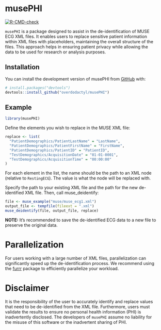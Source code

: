 
<!-- README.md is generated from README.Rmd. Please edit that file -->

# musePHI

<!-- badges: start -->

[![R-CMD-check](https://github.com/overdodactyl/musePHI/actions/workflows/R-CMD-check.yaml/badge.svg)](https://github.com/overdodactyl/musePHI/actions/workflows/R-CMD-check.yaml)
<!-- badges: end -->

`musePHI` is a package designed to assist in the de-identification of
MUSE ECG XML files. It enables users to replace sensitive patient
information within XML files with placeholders, maintaining the overall
structure of the files. This approach helps in ensuring patient privacy
while allowing the data to be used for research or analysis purposes.

## Installation

You can install the development version of musePHI from
[GitHub](https://github.com/) with:

``` r
# install.packages("devtools")
devtools::install_github("overdodactyl/musePHI")
```

## Example

``` r
library(musePHI)
```

Define the elements you wish to replace in the MUSE XML file:

``` r
replace <- list(
  "PatientDemographics/PatientLastName" = "LastName",
  "PatientDemographics/PatientFirstName" = "FirstName",
  "PatientDemographics/PatientID" = "PatientID",
  "TestDemographics/AcquisitionDate" = "01-01-0001",
  "TestDemographics/AcquisitionTime" = "00:00:00"
)
```

For each element in the list, the name should be the path to an XML node
(relative to `RestingECG`). The value is what the node will be replaced
with.

Specify the path to your existing XML file and the path for the new
de-identified XML file. Then, call muse_deidentify:

``` r
file <- muse_example("muse/muse_ecg1.xml")
output_file <- tempfile(fileext = ".xml")
muse_deidentify(file, output_file, replace)
```

**NOTE:** It’s recommended to save the de-identified ECG data to a new
file to preserve the original data.

# Parallelization

For users working with a large number of XML files, parallelization can
significantly speed up the de-identification process. We recommend using
the [furrr](https://furrr.futureverse.org) package to efficiently
parallelize your workload.

# Disclaimer

It is the responsibility of the user to accurately identify and replace
values that need to be de-identified from the XML file. Furthermore,
users must validate the results to ensure no personal health information
(PHI) is inadvertently disclosed. The developers of `musePHI` assume no
liability for the misuse of this software or the inadvertent sharing of
PHI.
